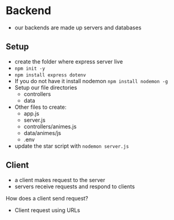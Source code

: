 
# Backend
- our backends are made up servers and databases

## Setup
- create the folder where express server live
- `npm init -y`
- `npm install express dotenv`
- If you do not have it install nodemon `npm install nodemon -g`
- Setup our file directories 
    - controllers
    - data
- Other files to create:
    - app.js
    - server.js
    - controllers/animes.js
    - data/animes/js
    - .env
- update the star script with `nodemon server.js`

## Client
- a client makes request to the server
- servers receive requests and respond to clients

How does a client send request?
- Client request using URLs

